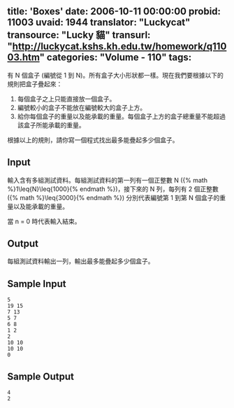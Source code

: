 title: 'Boxes'
date: 2006-10-11 00:00:00
probid: 11003
uvaid: 1944
translator: "Luckycat"
transource: "Lucky 貓"
transurl: "http://luckycat.kshs.kh.edu.tw/homework/q11003.htm"
categories: "Volume - 110"
tags:
---

有 N 個盒子 (編號從 1 到 N)。所有盒子大小形狀都一樣。現在我們要根據以下的規則把盒子疊起來：

1. 每個盒子之上只能直接放一個盒子。
2. 編號較小的盒子不能放在編號較大的盒子上方。
3. 給你每個盒子的重量以及能承載的重量。每個盒子上方的盒子總重量不能超過該盒子所能承載的重量。

根據以上的規則，請你寫一個程式找出最多能疊起多少個盒子。

## Input ##

輸入含有多組測試資料。每組測試資料的第一列有一個正整數 N ({% math %}1\leq{N}\leq{1000}{% endmath %})，接下來的 N 列，每列有 2 個正整數 ({% math %}\leq{3000}{% endmath %}) 分別代表編號第 1 到第 N 個盒子的重量以及能承載的重量。

當 n = 0 時代表輸入結束。

## Output ##

每組測試資料輸出一列，輸出最多能疊起多少個盒子。

## Sample Input ##

	5
	19 15
	7 13
	5 7
	6 8
	1 2
	2
	10 10
	10 10
	0

## Sample Output ##

	4
	2